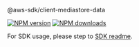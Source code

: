 @aws-sdk/client-mediastore-data

[![NPM version](https://img.shields.io/npm/v/@aws-sdk/client-mediastore-data/rc.svg)](https://www.npmjs.com/package/@aws-sdk/client-mediastore-data)
[![NPM downloads](https://img.shields.io/npm/dm/@aws-sdk/client-mediastore-data.svg)](https://www.npmjs.com/package/@aws-sdk/client-mediastore-data)

For SDK usage, please step to [SDK readme](https://github.com/aws/aws-sdk-js-v3).
